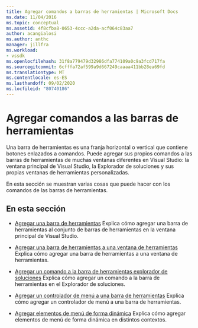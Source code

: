```yaml
---
title: Agregar comandos a barras de herramientas | Microsoft Docs
ms.date: 11/04/2016
ms.topic: conceptual
ms.assetid: 4f8cfba8-0653-4ccc-a2da-acf064c83aa7
author: acangialosi
ms.author: anthc
manager: jillfra
ms.workload:
- vssdk
ms.openlocfilehash: 31f8a779479d32986dfa774109a0c9a3fcd717fa
ms.sourcegitcommit: 6cfffa72af599a9d667249caaaa411bb28ea69fd
ms.translationtype: MT
ms.contentlocale: es-ES
ms.lasthandoff: 09/02/2020
ms.locfileid: "80740186"
---
```

# <a name="add-commands-to-toolbars"></a>Agregar comandos a las barras de herramientas
Una barra de herramientas es una franja horizontal o vertical que contiene botones enlazados a comandos. Puede agregar sus propios comandos a las barras de herramientas de muchas ventanas diferentes en Visual Studio: la ventana principal de Visual Studio, la Explorador de soluciones y sus propias ventanas de herramientas personalizadas.

 En esta sección se muestran varias cosas que puede hacer con los comandos de las barras de herramientas.

## <a name="in-this-section"></a>En esta sección
- [Agregar una barra de herramientas](../extensibility/adding-a-toolbar.md) Explica cómo agregar una barra de herramientas al conjunto de barras de herramientas en la ventana principal de Visual Studio.

- [Agregar una barra de herramientas a una ventana de herramientas](../extensibility/adding-a-toolbar-to-a-tool-window.md) Explica cómo agregar una barra de herramientas a una ventana de herramientas.

- [Agregar un comando a la barra de herramientas explorador de soluciones](../extensibility/adding-a-command-to-the-solution-explorer-toolbar.md) Explica cómo agregar un comando a la barra de herramientas en el Explorador de soluciones.

- [Agregar un controlador de menú a una barra de herramientas](../extensibility/adding-a-menu-controller-to-a-toolbar.md) Explica cómo agregar un controlador de menú a una barra de herramientas.

- [Agregar elementos de menú de forma dinámica](../extensibility/dynamically-adding-menu-items.md) Explica cómo agregar elementos de menú de forma dinámica en distintos contextos.
